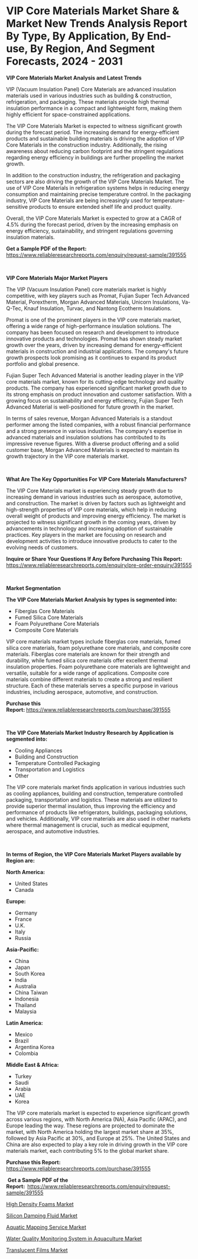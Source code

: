 <p><h1>VIP Core Materials Market Share & Market New Trends Analysis Report By Type, By Application, By End-use, By Region, And Segment Forecasts, 2024 - 2031</h1></p><p><strong>VIP Core Materials Market Analysis and Latest Trends</strong></p>
<p><p>VIP (Vacuum Insulation Panel) Core Materials are advanced insulation materials used in various industries such as building & construction, refrigeration, and packaging. These materials provide high thermal insulation performance in a compact and lightweight form, making them highly efficient for space-constrained applications.</p><p>The VIP Core Materials Market is expected to witness significant growth during the forecast period. The increasing demand for energy-efficient products and sustainable building materials is driving the adoption of VIP Core Materials in the construction industry. Additionally, the rising awareness about reducing carbon footprint and the stringent regulations regarding energy efficiency in buildings are further propelling the market growth.</p><p>In addition to the construction industry, the refrigeration and packaging sectors are also driving the growth of the VIP Core Materials Market. The use of VIP Core Materials in refrigeration systems helps in reducing energy consumption and maintaining precise temperature control. In the packaging industry, VIP Core Materials are being increasingly used for temperature-sensitive products to ensure extended shelf life and product quality.</p><p>Overall, the VIP Core Materials Market is expected to grow at a CAGR of 4.5% during the forecast period, driven by the increasing emphasis on energy efficiency, sustainability, and stringent regulations governing insulation materials.</p></p>
<p><strong>Get a Sample PDF of the Report:&nbsp;</strong> <a href="https://www.reliableresearchreports.com/enquiry/request-sample/391555">https://www.reliableresearchreports.com/enquiry/request-sample/391555</a></p>
<p>&nbsp;</p>
<p><strong>VIP Core Materials Major Market Players</strong></p>
<p><p>The VIP (Vacuum Insulation Panel) core materials market is highly competitive, with key players such as Promat, Fujian Super Tech Advanced Material, Porextherm, Morgan Advanced Materials, Unicorn Insulations, Va-Q-Tec, Knauf Insulation, Turvac, and Nantong Ecotherm Insulations. </p><p>Promat is one of the prominent players in the VIP core materials market, offering a wide range of high-performance insulation solutions. The company has been focused on research and development to introduce innovative products and technologies. Promat has shown steady market growth over the years, driven by increasing demand for energy-efficient materials in construction and industrial applications. The company's future growth prospects look promising as it continues to expand its product portfolio and global presence.</p><p>Fujian Super Tech Advanced Material is another leading player in the VIP core materials market, known for its cutting-edge technology and quality products. The company has experienced significant market growth due to its strong emphasis on product innovation and customer satisfaction. With a growing focus on sustainability and energy efficiency, Fujian Super Tech Advanced Material is well-positioned for future growth in the market.</p><p>In terms of sales revenue, Morgan Advanced Materials is a standout performer among the listed companies, with a robust financial performance and a strong presence in various industries. The company's expertise in advanced materials and insulation solutions has contributed to its impressive revenue figures. With a diverse product offering and a solid customer base, Morgan Advanced Materials is expected to maintain its growth trajectory in the VIP core materials market.</p></p>
<p>&nbsp;</p>
<p><strong>What Are The Key Opportunities For VIP Core Materials Manufacturers?</strong></p>
<p><p>The VIP Core Materials market is experiencing steady growth due to increasing demand in various industries such as aerospace, automotive, and construction. The market is driven by factors such as lightweight and high-strength properties of VIP core materials, which help in reducing overall weight of products and improving energy efficiency. The market is projected to witness significant growth in the coming years, driven by advancements in technology and increasing adoption of sustainable practices. Key players in the market are focusing on research and development activities to introduce innovative products to cater to the evolving needs of customers.</p></p>
<p><strong>Inquire or Share Your Questions If Any Before Purchasing This Report:</strong> <a href="https://www.reliableresearchreports.com/enquiry/pre-order-enquiry/391555">https://www.reliableresearchreports.com/enquiry/pre-order-enquiry/391555</a></p>
<p>&nbsp;</p>
<p><strong>Market Segmentation</strong></p>
<p><strong>The VIP Core Materials Market Analysis by types is segmented into:</strong></p>
<p><ul><li>Fiberglas Core Materials</li><li>Fumed Silica Core Materials</li><li>Foam Polyurethane Core Materials</li><li>Composite Core Materials</li></ul></p>
<p><p>VIP core materials market types include fiberglas core materials, fumed silica core materials, foam polyurethane core materials, and composite core materials. Fiberglas core materials are known for their strength and durability, while fumed silica core materials offer excellent thermal insulation properties. Foam polyurethane core materials are lightweight and versatile, suitable for a wide range of applications. Composite core materials combine different materials to create a strong and resilient structure. Each of these materials serves a specific purpose in various industries, including aerospace, automotive, and construction.</p></p>
<p><strong>Purchase this Report:&nbsp;</strong><a href="https://www.reliableresearchreports.com/purchase/391555">https://www.reliableresearchreports.com/purchase/391555</a></p>
<p>&nbsp;</p>
<p><strong>The VIP Core Materials Market Industry Research by Application is segmented into:</strong></p>
<p><ul><li>Cooling Appliances</li><li>Building and Construction</li><li>Temperature Controlled Packaging</li><li>Transportation and Logistics</li><li>Other</li></ul></p>
<p><p>The VIP core materials market finds application in various industries such as cooling appliances, building and construction, temperature controlled packaging, transportation and logistics. These materials are utilized to provide superior thermal insulation, thus improving the efficiency and performance of products like refrigerators, buildings, packaging solutions, and vehicles. Additionally, VIP core materials are also used in other markets where thermal management is crucial, such as medical equipment, aerospace, and automotive industries.</p></p>
<p>&nbsp;</p>
<p><strong>In terms of Region, the VIP Core Materials Market Players available by Region are:</strong></p>
<p>
    <p> <strong> North America: </strong>
        <ul>
            <li>United States</li>
            <li>Canada</li>
        </ul>
        </p> 
    <p> <strong> Europe: </strong>
        <ul>
            <li>Germany</li>
            <li>France</li>
            <li>U.K.</li>
            <li>Italy</li>
            <li>Russia</li>
        </ul>
        </p> 
    <p> <strong> Asia-Pacific: </strong>
        <ul>
            <li>China</li>
            <li>Japan</li>
            <li>South Korea</li>
            <li>India</li>
            <li>Australia</li>
            <li>China Taiwan</li>
            <li>Indonesia</li>
            <li>Thailand</li>
            <li>Malaysia</li>
        </ul>
        </p> 
    <p> <strong> Latin America: </strong>
        <ul>
            <li>Mexico</li>
            <li>Brazil</li>
            <li>Argentina Korea</li>
            <li>Colombia</li>
        </ul>
        </p> 
    <p> <strong> Middle East & Africa: </strong>
        <ul>
            <li>Turkey</li>
            <li>Saudi</li>
            <li>Arabia</li>
            <li>UAE</li>
            <li>Korea</li>
        </ul>
    </p>
    </p>
<p><p>The VIP core materials market is expected to experience significant growth across various regions, with North America (NA), Asia Pacific (APAC), and Europe leading the way. These regions are projected to dominate the market, with North America holding the largest market share at 35%, followed by Asia Pacific at 30%, and Europe at 25%. The United States and China are also expected to play a key role in driving growth in the VIP core materials market, each contributing 5% to the global market share.</p></p>
<p><strong>Purchase this Report: </strong><a href="https://www.reliableresearchreports.com/purchase/391555">https://www.reliableresearchreports.com/purchase/391555</a></p>
<p>&nbsp;<strong>Get a Sample PDF of the Report:&nbsp;&nbsp;</strong><a href="https://www.reliableresearchreports.com/enquiry/request-sample/391555">https://www.reliableresearchreports.com/enquiry/request-sample/391555</a></p>
<p><strong></strong></p>
<p><p><a href="https://view.publitas.com/reportprime-1/high-density-foams-market-size-market-trends-and-growth-outlook-forecasted-for-period-from-2024-to-2031/">High Density Foams Market</a></p><p><a href="https://view.publitas.com/reportprime-1/silicon-damping-fluid-market-dynamics-2024-2031-also-about-its-market-trends-projections-and-opportunities/">Silicon Damping Fluid Market</a></p><p><a href="https://cute-banjo-8ca.notion.site/Insights-into-Aquatic-Mapping-Service-Market-Size-Analysing-Market-Share-Trends-and-Growth-from-2-80d1a47c1dc64848a75c9f195d889f4f">Aquatic Mapping Service Market</a></p><p><a href="https://unruly-ladybug-44b.notion.site/Global-Water-Quality-Monitoring-System-in-Aquaculture-Market-Size-and-Market-Trends-Insights-and-Pr-6bc374aaed334253886735ec467505b4">Water Quality Monitoring System in Aquaculture Market</a></p><p><a href="https://github.com/edytherolanlouisejk1miz0wig/Market-Research-Report-List-1/blob/main/translucent-films-market.md">Translucent Films Market</a></p></p>